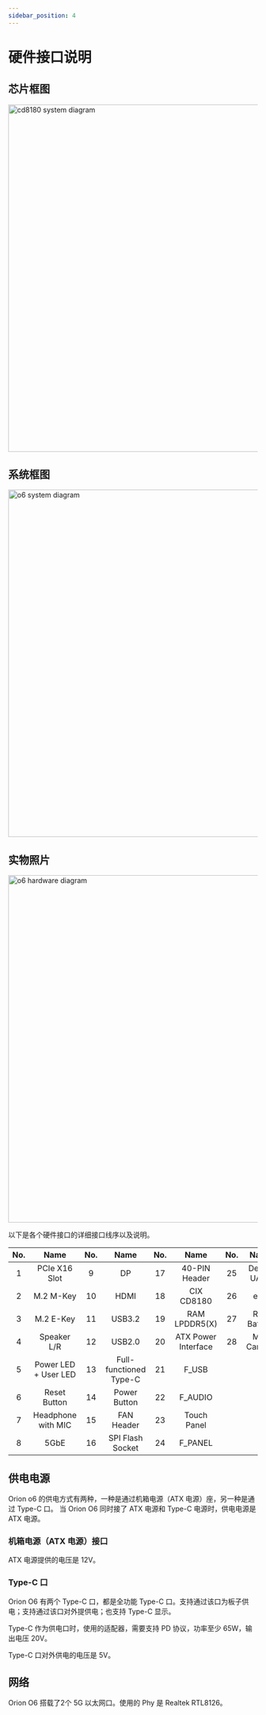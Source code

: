 ```yaml
---
sidebar_position: 4
---
```


# 硬件接口说明

## 芯片框图

<img src="/img/o6/cd8180-block-diagram.webp" alt="cd8180 system diagram" width="700" />

## 系统框图

<img src="/img/o6/o6-system-block-diagram.webp" alt="o6 system diagram" width="700" />

## 实物照片

<img src="/img/o6/o6-real.webp" alt="o6 hardware diagram" width="700" />

以下是各个硬件接口的详细接口线序以及说明。

| No. |         Name         | No. |          Name          | No. |         Name        | No. |     Name    |
|:---:|:--------------------:|:---:|:----------------------:|:---:|:-------------------:|:---:|:-----------:|
|  1  |     PCIe X16 Slot    |  9  |           DP           |  17 |    40-PIN Header    |  25 |  Debug UART |
|  2  |       M.2 M-Key      |  10 |          HDMI          |  18 |      CIX CD8180     |  26 |     eDP     |
|  3  |       M.2 E-Key      |  11 |         USB3.2         |  19 |    RAM LPDDR5(X)    |  27 | RTC Battery |
|  4  |      Speaker L/R     |  12 |         USB2.0         |  20 | ATX Power Interface |  28 | MIPI Camera |
|  5  | Power LED + User LED |  13 | Full-functioned Type-C |  21 |        F_USB        |     |             |
|  6  |     Reset Button     |  14 |      Power Button      |  22 |       F_AUDIO       |     |             |
|  7  |  Headphone with MIC  |  15 |       FAN Header       |  23 |     Touch Panel     |     |             |
|  8  |         5GbE         |  16 |    SPI Flash Socket    |  24 |       F_PANEL       |     |             |


## 供电电源

Orion o6 的供电方式有两种，一种是通过机箱电源（ATX 电源）座，另一种是通过 Type-C 口。
当 Orion O6 同时接了 ATX 电源和 Type-C 电源时，供电电源是 ATX 电源。

### 机箱电源（ATX 电源）接口

ATX 电源提供的电压是 12V。

### Type-C 口

Orion O6 有两个 Type-C 口，都是全功能 Type-C 口。支持通过该口为板子供电；支持通过该口对外提供电；也支持 Type-C 显示。

Type-C 作为供电口时，使用的适配器，需要支持 PD 协议，功率至少 65W，输出电压 20V。

Type-C 口对外供电的电压是 5V。

## 网络

Orion O6 搭载了2个 5G 以太网口。使用的 Phy 是 Realtek RTL8126。

